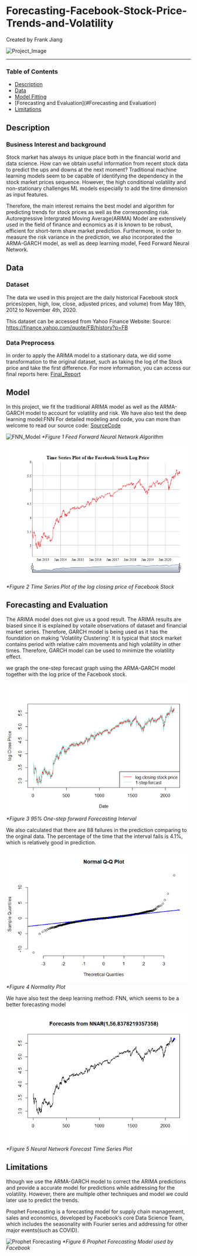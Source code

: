 # Forecasting-Facebook-Stock-Price-Trends-and-Volatility
Created by Frank Jiang

![Project_Image](https://www.marketplace.org/wp-content/uploads/2019/09/stock-market-thumb.jpg)

---
### Table of Contents
   - [Description](#Description)
   - [Data](#Data)
   - [Model Fitting](#Model)
   - [Forecasting and Evaluation](#Forecasting and Evaluation)
   - [Limitations](#Limitations)
## Description
 
### Business Interest and background
Stock market has always its unique place both in the financial world and data science. How can we obtain useful information from recent stock data to predict the ups and downs at the next moment? Traditional machine learning models seem to be capable of identifying the dependency in the stock market prices sequence. However, the high conditional volatility and non-stationary challenges ML models especially to add the time dimension as input features.

Therefore, the main interest remains the best model and algorithm for predicting trends for stock prices as well as the corresponding risk. Autoregressive Intergrated Moving Average(ARIMA) Model are extensively used in the field of finance and ecnomics as it is known to be robust, efficient for short-term share market prediction. Furthermore, in order to measure the risk variance in the prediction, we also incorporated the ARMA-GARCH model, as well as deep learning model, Feed Forward Neural Network.

## Data
### Dataset 
The data we used in this project are the daily historical Facebook stock prices(open, high, low, close, adjusted prices, and volume) from May 18th, 2012 to November 4th, 2020.

This dataset can be accessed from Yahoo Finance Website:
Source: https://finance.yahoo.com/quote/FB/history?p=FB

### Data Preprocess
In order to apply the ARIMA model to a stationary data, we did some transformation to the original dataset, such as taking the log of the Stock price and take the first difference. 
For more information, you can access our final reports here: [Final_Report](Trends%20and%20Volaitility%20Analysis.md)

## Model
In this project, we fit the traditional ARIMA model as well as the ARMA-GARCH model to account for volatility and risk. We have also test the deep learning model:FNN
For detailed modeling and code, you can more than welcome to read our source code:
[SourceCode](Project.Rmd)

![FNN_Model](https://images.deepai.org/django-summernote/2019-06-06/5c17d9c2-0ad4-474c-be8d-d6ae9b094e74.png)
_*Figure 1 Feed Forward Neural Network Algorithm_

![Time_Series_Plot](Project_files/figure-gfm/unnamed-chunk-4-1.png)
_*Figure 2 Time Series Plot of the log closing price of Facebook Stock_

## Forecasting and Evaluation

The ARIMA model does not give us a good result. The ARIMA results are biased since it is explained by votaile observations of dataset and financial market series. Therefore, GARCH model is being used as it has the foundation on making ‘Volatility Clustering’. It is typical that stock market contains period with relative calm movements and high volatility in other times. Therefore, GARCH model can be used to minimize the volatility effect.

we graph the one-step forecast graph using the ARMA-GARCH model together with the log price of the Facebook stock. 

![Forecast_Interval](Project_files/figure-gfm/unnamed-chunk-14-1.png)
_*Figure 3 95% One-step forward Forecasting Interval_

We also calculated that there are 88 failures in the prediction comparing to the orginal data. The percentage of the time that the interval fails is 4.1%, which is relatively good in prediction.

![Normality](Project_files/figure-gfm/unnamed-chunk-15-1.png)
_*Figure 4 Normality Plot_

We have also test the deep learning method: FNN, which seems to be a better forecasting model

![Neural Network](Project_files/figure-gfm/unnamed-chunk-16-1.png)
_*Figure 5 Neural Network Forecast Time Series Plot_

## Limitations

lthough we use the ARMA-GARCH model to correct the ARIMA predictions and provide a accurate model for predictions while addressing for the volatility. However, there are multiple other techniques and model we could later use to predict the trends.

Prophet Forecasting is a forecasting model for supply chain management, sales and economics, developed by Facebook’s core Data Science Team, which includes the seasonality with Fourier series and addressing for other major events(such as COVID).

![Prophet Forecasting](https://research.fb.com/wp-content/uploads/2017/02/image-2.png?w=884)
_*Figure 6 Prophet Forecasting Model used by Facebook_
